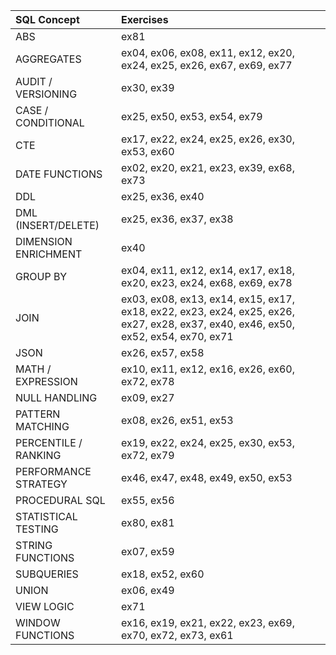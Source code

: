 | SQL Concept                | Exercises                                                                                                        |
|:---------------------------|:-----------------------------------------------------------------------------------------------------------------|
| ABS                        | ex81                                                                                                             |
| AGGREGATES                 | ex04, ex06, ex08, ex11, ex12, ex20, ex24, ex25, ex26, ex67, ex69, ex77                                           |
| AUDIT / VERSIONING         | ex30, ex39                                                                                                       |
| CASE / CONDITIONAL         | ex25, ex50, ex53, ex54, ex79                                                                                     |
| CTE                        | ex17, ex22, ex24, ex25, ex26, ex30, ex53, ex60                                                                   |
| DATE FUNCTIONS             | ex02, ex20, ex21, ex23, ex39, ex68, ex73                                                                         |
| DDL                        | ex25, ex36, ex40                                                                                                 |
| DML (INSERT/DELETE)        | ex25, ex36, ex37, ex38                                                                                           |
| DIMENSION ENRICHMENT       | ex40                                                                                                             |
| GROUP BY                   | ex04, ex11, ex12, ex14, ex17, ex18, ex20, ex23, ex24, ex68, ex69, ex78                                           |
| JOIN                       | ex03, ex08, ex13, ex14, ex15, ex17, ex18, ex22, ex23, ex24, ex25, ex26, ex27, ex28, ex37, ex40, ex46, ex50, ex52, ex54, ex70, ex71 |
| JSON                       | ex26, ex57, ex58                                                                                                 |
| MATH / EXPRESSION          | ex10, ex11, ex12, ex16, ex26, ex60, ex72, ex78                                                                   |
| NULL HANDLING              | ex09, ex27                                                                                                       |
| PATTERN MATCHING           | ex08, ex26, ex51, ex53                                                                                           |
| PERCENTILE / RANKING       | ex19, ex22, ex24, ex25, ex30, ex53, ex72, ex79                                                                   |
| PERFORMANCE STRATEGY       | ex46, ex47, ex48, ex49, ex50, ex53                                                                               |
| PROCEDURAL SQL             | ex55, ex56                                                                                                       |
| STATISTICAL TESTING        | ex80, ex81                                                                                                       |
| STRING FUNCTIONS           | ex07, ex59                                                                                                       |
| SUBQUERIES                 | ex18, ex52, ex60                                                                                                 |
| UNION                      | ex06, ex49                                                                                                       |
| VIEW LOGIC                 | ex71                                                                                                             |
| WINDOW FUNCTIONS           | ex16, ex19, ex21, ex22, ex23, ex69, ex70, ex72, ex73, ex61                                                       |
